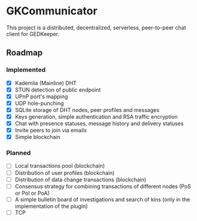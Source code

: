 # GKCommunicator

This project is a distributed, decentralized, serverless, peer-to-peer chat client for GEDKeeper.

## Roadmap

### Implemented

- [x] Kademlia (Mainline) DHT
- [x] STUN detection of public endpoint
- [x] UPnP port's mapping
- [x] UDP hole-punching
- [x] SQLite storage of DHT nodes, peer profiles and messages
- [x] Keys generation, simple authentication and RSA traffic encryption
- [x] Chat with presence statuses, message history and delivery statuses
- [x] Invite peers to join via emails
- [x] Simple blockchain

### Planned

- [ ] Local transactions pool (blockchain)
- [ ] Distribution of user profiles (blockchain)
- [ ] Distribution of data change transactions (blockchain)
- [ ] Consensus strategy for combining transactions of different nodes (PoS or PoI or PoA)
- [ ] A simple bulletin board of investigations and search of kins (only in the implementation of the plugin)
- [ ] TCP
